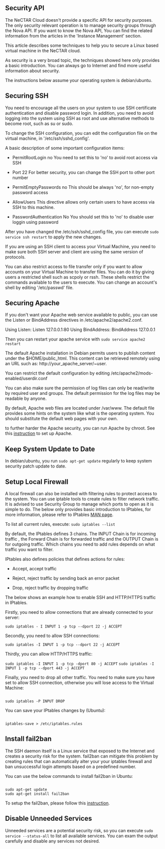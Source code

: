 ## Security API

The NeCTAR Cloud doesn't provide a specific API for security purposes. The only
security relevant operation is to manage security groups through the Nova API.
If you want to know the Nova API, You can find the related information from the
articles in the 'Instance Management' section.

This article describes some techniques to help you to secure a Linux based
virtual machine in the NeCTAR cloud.

As security is a very broad topic, the techniques showed here only provides a
basic introduction. You can always go to Internet and find more useful information
about security.

The instructions below assume your operating system is debian/ubuntu.

## Securing SSH

You need to encourage all the users on your system to use SSH certificate
authentication and disable password login. In addition, you need to avoid logging
into the system using SSH as root and use alternative methods to become root,
such as su or sudo.

To change the SSH configuration, you can edit the configuration file on the virtual
machine, in '/etc/ssh/sshd_config'.

A basic description of some important configuration items:

- PermitRootLogin no
 You need to set this to 'no' to avoid root access via SSH

- Port 22
 For better security, you can change the SSH port to other port number
 
- PermitEmptyPasswords no
  This should be always 'no', for non-empty password access
  
- AllowUsers
  This directive allows only certain users to have access via SSH to this machine.

- PasswordAuthentication No
  You should set this to 'no' to disable user loggin using password

After you have changed the /etc/ssh/sshd_config file, you can execute ``` sudo service ssh restart ```
to apply the new changes.
  
If you are using an SSH client to access your Virtual Machine, you need to make
sure both SSH server and client are using the same version of protocols.
  
You can also restrict access to file transfer only if you want to allow accounts
on your Virtual Machine to transfer files. You can do it by giving users a
restricted shell such as scpoly or rssh. These shells restrict the commands
available to the users to execute. You can change an account's shell by editing
'/etc/passwd' file.

## Securing Apache

If you don't want your Apache web service available to public, you can use the
Listen or BindAddress directives in /etc/apache2/apache2.conf.

Using Listen:
    Listen 127.0.0.1:80
Using BindAddress:
    BindAddress 127.0.0.1

Then you can restart your apache service with ``` sudo service apache2 restart ```

The default Apache installation in Debian permits users to publish content
under the $HOME/public_html. This content can be retrieved remotely using an
URL such as: http://your_apache_server/~user.

You can restrict the default configuration by editing /etc/apache2/mods-enabled/userdir.conf

You can also make sure the permission of log files can only be read/write by
required user and groups. The default permission for the log files may be readable
by anyone.

By default, Apache web files are located under /var/www. The default file provides
some hints on the system like what is the operating system. You should substitute
the default web pages with your own.

to further harder the Apache security, you can run Apache by chroot. See this
[instruction][chroot] to set up Apache.


## Keep System Update to Date

In debian/ubuntu, you run ``` sudo apt-get update ``` regularly to keep system
security patch update to date.

## Setup Local Firewall

A local firewall can also be installed with filtering rules to protect access to
the system. You can use iptable tools to create rules to filter network traffic.
It is advised to use Security Group to manage which ports to open as it is simple
to do. The below only provides basic introduction to IPtables, for more
information, please refer to IPtables [MAN page][iptables].

To list all current rules, execute:  ``` sudo iptables --list ```

By default, the IPtables defines 3 chains. The INPUT Chain is for incoming traffic
, the Forward Chain is for forwarded traffic and the OUTPUT Chain is for outgoing
traffic. Which chains you need to add rules depends on what traffic you want to
filter.

IPtables also defines policies that defines actions for rules:

- Accept, accept traffic

- Reject, reject traffic by sending back an error packet

- Drop, reject traffic by dropping traffic

The below shows an example how to enable SSH and HTTP/HTTPS traffic in IPtables.

Firstly, you need to allow connections that are already connected to your server:

``` sudo iptables - I INPUT 1 -p tcp --dport 22 -j ACCEPT ```

Secondly, you need to allow SSH connections:

``` sudo iptables -I INPUT 1 -p tcp --dport 22 -j ACCEPT ```

Thirdly, you can allow HTTP/HTTPS traffic:

``` sudo iptables -I INPUT 1 -p tcp -dport 80 -j ACCEPT ```
``` sudo iptables -I INPUT 1 -p tcp --dport 443 -j ACCEPT ```

Finally, you need to drop all other traffic. You need to make sure you have set
to allow SSH connection, otherwise you will lose access to the Virtual Machine:

```

sudo iptables -P INPUT DROP

```

You can save your IPtables changes by (Ubuntu): 

``` 

iptables-save > /etc/iptables.rules

```

## Install fail2ban

The SSH daemon itself is a Linux service that exposed to the Internet and creates
a security risk for the system. fail2ban can mitigate this problem by creating
rules that can automatically alter your your iptables firewall and ban
unsuccessful login attempts based on a predefined number. 

You can use the below commands to install fail2ban in Ubuntu:

```

sudo apt-get update
sudo apt-get install fail2ban

```

To setup the fail2ban, please follow this [instruction][fail2ban].

## Disable Unneeded Services

Unneeded services are a potential security risk, so you can execute ``` sudo service --status-all ```
to list all available services.  You can exam the output carefully and disable
any services not desired.

[chroot]: https://www.debian.org/doc/manuals/securing-debian-howto/ap-chroot-apache-env.en.html
[iptables]: http://linux.die.net/man/8/iptables
[fail2ban]: https://www.digitalocean.com/community/tutorials/how-to-protect-ssh-with-fail2ban-on-ubuntu-14-04
